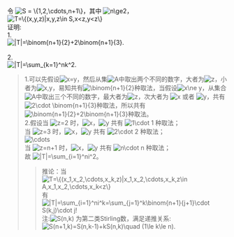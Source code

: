 令 <img src="https://latex.codecogs.com/gif.latex?S&space;=&space;\{1,2,\cdots,n&plus;1\}" title="S = \{1,2,\cdots,n+1\}" />，其中 <img src="https://latex.codecogs.com/gif.latex?n\ge2" title="n\ge2" />，
<img src="https://latex.codecogs.com/gif.latex?T=\{(x,y,z)|x,y,z\in&space;S,x<z,y<z\}" title="T=\{(x,y,z)|x,y,z\in S,x<z,y<z\}" /><br>
证明:<br>
1.<br>
<img src="https://latex.codecogs.com/gif.latex?|T|=\binom{n&plus;1}{2}&plus;2\binom{n&plus;1}{3}" title="|T|=\binom{n+1}{2}+2\binom{n+1}{3}" />.<br>	 
2.<br>
<img src="https://latex.codecogs.com/gif.latex?|T|=\sum_{k=1}^nk^2" title="|T|=\sum_{k=1}^nk^2" />.<br>
>1.可以先假设<img src="https://latex.codecogs.com/gif.latex?x=y" title="x=y" />，然后从集<img src="https://latex.codecogs.com/gif.latex?A" title="A" />中取出两个不同的数字，大者为<img src="https://latex.codecogs.com/gif.latex?z" title="z" />，小者为<img src="https://latex.codecogs.com/gif.latex?x,y" title="x,y" />，易知共有<img src="https://latex.codecogs.com/gif.latex?\binom{n&plus;1}{2}" title="\binom{n+1}{2}" />种取法，当假设<img src="https://latex.codecogs.com/gif.latex?x\ne&space;y" title="x\ne y" />，从集合<img src="https://latex.codecogs.com/gif.latex?A" title="A" />中取出三个不同的数字，最大者为<img src="https://latex.codecogs.com/gif.latex?z" title="z" />，次大者为 <img src="https://latex.codecogs.com/gif.latex?x" title="x" /> 或者 <img src="https://latex.codecogs.com/gif.latex?y" title="y" />，共有<img src="https://latex.codecogs.com/gif.latex?2\cdot&space;\binom{n&plus;1}{3}" title="2\cdot \binom{n+1}{3}" />种取法，所以共有<img src="https://latex.codecogs.com/gif.latex?\binom{n&plus;1}{2}&plus;2\binom{n&plus;1}{3}" title="\binom{n+1}{2}+2\binom{n+1}{3}" />种取法。<br>
>2.假设当 <img src="https://latex.codecogs.com/gif.latex?z=2" title="z=2" /> 时，<img src="https://latex.codecogs.com/gif.latex?x" title="x" />，<img src="https://latex.codecogs.com/gif.latex?y" title="y" /> 共有 <img src="https://latex.codecogs.com/gif.latex?1\cdot&space;1" title="1\cdot 1" /> 种取法；<br>
>当 <img src="https://latex.codecogs.com/gif.latex?z=3" title="z=3" /> 时，<img src="https://latex.codecogs.com/gif.latex?x" title="x" />，<img src="https://latex.codecogs.com/gif.latex?y" title="y" /> 共有 <img src="https://latex.codecogs.com/gif.latex?2\cdot&space;2" title="2\cdot 2" /> 种取法；<br>
	   <img src="https://latex.codecogs.com/gif.latex?\cdots" title="\cdots" /><br>
>当 <img src="https://latex.codecogs.com/gif.latex?z=n&plus;1" title="z=n+1" /> 时，<img src="https://latex.codecogs.com/gif.latex?x" title="x" />，<img src="https://latex.codecogs.com/gif.latex?y" title="y" /> 共有 <img src="https://latex.codecogs.com/gif.latex?n\cdot&space;n" title="n\cdot n" /> 种取法；<br>
>故 <img src="https://latex.codecogs.com/gif.latex?|T|=\sum_{i=1}^ni^2" title="|T|=\sum_{i=1}^ni^2" />。<br>
>>推论：当 
	   <img src="https://latex.codecogs.com/gif.latex?T=\{(x_1,x_2,\cdots,x_k,z)|x_1,x_2,\cdots,x_k,z\in&space;A,x_1,x_2,\cdots,x_k<z\}" title="T=\{(x_1,x_2,\cdots,x_k,z)|x_1,x_2,\cdots,x_k,z\in A,x_1,x_2,\cdots,x_k<z\}" />
>有<br>
	  <img src="https://latex.codecogs.com/gif.latex?|T|=\sum_{i=1}^ni^k=\sum_{j=1}^k\binom{n&plus;1}{j&plus;1}\cdot&space;S(k,j)\cdot&space;j!" title="|T|=\sum_{i=1}^ni^k=\sum_{j=1}^k\binom{n+1}{j+1}\cdot S(k,j)\cdot j!" /><br>
>注:<img src="https://latex.codecogs.com/gif.latex?S(n,k)" title="S(n,k)" /> 为第二类Stirling数，满足递推关系:<br>
	  <img src="https://latex.codecogs.com/gif.latex?S(n&plus;1,k)=S(n,k-1)&plus;kS(n,k)\quad&space;(1\le&space;k\le&space;n)." title="S(n+1,k)=S(n,k-1)+kS(n,k)\quad (1\le k\le n)." />




